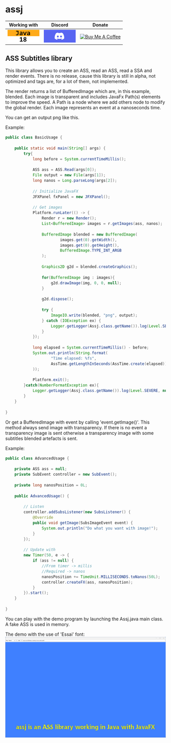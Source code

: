 # assj

| Working with | Discord | Donate |
| ------------ | ------- | --------------- |
| ![Java 18](https://github.com/TW2/logonator/blob/main/status/github-status-18.png) | <a href="https://discord.gg/ssU9SKg">![Discord](https://github.com/TW2/logonator/blob/main/logos/discord-100x40.png)</a> | <a href="https://www.buymeacoffee.com/yves.ludosky" target="_blank"><img src="https://cdn.buymeacoffee.com/buttons/v2/default-yellow.png" alt="Buy Me A Coffee" style="height: 60px !important;width: 217px !important;" ></a> |

ASS Subtitles library
---
This library allows you to create an ASS, read an ASS, read a SSA and render events.
There is no release, cause this library is still in alpha, not optimized and tags are, for a lot of them, not implemented.

The render returns a list of BufferedImage which are, in this example, blended. Each image is transparent and includes JavaFx Path(s) elements to improve the speed. A Path is a node where we add others node to modify the global render. Each image represents an event at a nanoseconds time.

You can get an output png like this.

Example:
```java
public class BasicUsage {
    
    public static void main(String[] args) {
        try{
            long before = System.currentTimeMillis();

            ASS ass = ASS.Read(args[0]);
            File output = new File(args[1]);
            long nanos = Long.parseLong(args[2]);

            // Initialize JavaFX
            JFXPanel fxPanel = new JFXPanel();

            // Get images
            Platform.runLater(() -> {
                Render r = new Render();
                List<BufferedImage> images = r.getImages(ass, nanos);

                BufferedImage blended = new BufferedImage(
                        images.get(0).getWidth(),
                        images.get(0).getHeight(),
                        BufferedImage.TYPE_INT_ARGB
                );

                Graphics2D g2d = blended.createGraphics();

                for(BufferedImage img : images){
                    g2d.drawImage(img, 0, 0, null);
                }

                g2d.dispose();

                try {
                    ImageIO.write(blended, "png", output);
                } catch (IOException ex) {
                    Logger.getLogger(Assj.class.getName()).log(Level.SEVERE, null, ex);
                }
            });

            long elapsed = System.currentTimeMillis() - before;
            System.out.println(String.format(
                    "Time elapsed: %fs",
                    AssTime.getLengthInSeconds(AssTime.create(elapsed))
            ));

            Platform.exit();
        }catch(NumberFormatException ex){
            Logger.getLogger(Assj.class.getName()).log(Level.SEVERE, null, ex);
        }
    }
    
}
```

Or get a BufferedImage with event by calling 'event.getImage()'. This method always send image with transparency. If there is no event a transparency image is sent otherwise a transparency image with some subtitles blended artefacts is sent.

Example:
```java
public class AdvancedUsage {

    private ASS ass = null;
    private SubEvent controller = new SubEvent();
    
    private long nanosPosition = 0L;
    
    public AdvancedUsage() {
        
        // Listen
        controller.addSubsListener(new SubsListener() {
            @Override
            public void getImage(SubsImageEvent event) {
                System.out.println("Do what you want with image!");
            }
        });
        
        // Update with 
        new Timer(50, e -> {
            if (ass != null) {
                //From timer -> millis
                //Required -> nanos
                nanosPosition += TimeUnit.MILLISECONDS.toNanos(50L);
                controller.createFX(ass, nanosPosition);
            }
        }).start();
    }
    
}
```

You can play with the demo program by launching the Assj.java main class. A fake ASS is used in memory.

The demo with the use of 'Essai' font:
<img src="https://github.com/TW2/assj/blob/master/screenshots/Capture%20assj%20001.png" />
